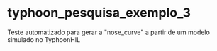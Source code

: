 # typhoon_pesquisa_exemplo_3
Teste automatizado para gerar a "nose_curve" a partir de um modelo simulado no TyphoonHIL
